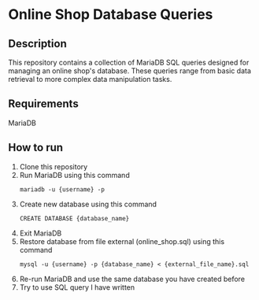 # Online Shop Database Queries

## Description
This repository contains a collection of MariaDB SQL queries designed for managing an online shop's database. These queries range from basic data retrieval to more complex data manipulation tasks.

## Requirements
MariaDB

## How to run
1. Clone this repository
2. Run MariaDB using this command
   ```
   mariadb -u {username} -p
   ```
4. Create new database using this command
   ```
   CREATE DATABASE {database_name}
   ```
6. Exit MariaDB
7. Restore database from file external (online_shop.sql) using this command
   ```
   mysql -u {username} -p {database_name} < {external_file_name}.sql
   ```
8. Re-run MariaDB and use the same database you have created before
9. Try to use SQL query I have written

